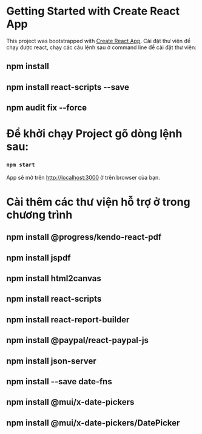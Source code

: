 # Getting Started with Create React App

This project was bootstrapped with [Create React App](https://github.com/facebook/create-react-app).
Cài đặt thư viện để chạy được react, chạy các câu lệnh sau ở command line để cài đặt thư viện:
## npm install  
## npm install react-scripts --save
## npm audit fix --force
# Để khởi chạy Project gõ dòng lệnh sau:

### `npm start`

App sẽ mở trên 
[http://localhost:3000](http://localhost:3000) ở trên browser của bạn.

# Cài thêm các thư viện hỗ trợ ở trong chương trình
## npm install @progress/kendo-react-pdf
## npm install jspdf
## npm install html2canvas
## npm install react-scripts
## npm install react-report-builder
## npm install @paypal/react-paypal-js
## npm install  json-server  
## npm install --save date-fns 
## npm install  @mui/x-date-pickers  
## npm install @mui/x-date-pickers/DatePicker






